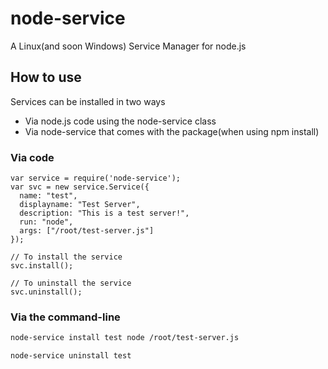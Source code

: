 # node-service

A Linux(and soon Windows) Service Manager for node.js


## How to use
Services can be installed in two ways
* Via node.js code using the node-service class
* Via node-service that comes with the package(when using npm install)



### Via code
```node
var service = require('node-service');
var svc = new service.Service({
  name: "test",
  displayname: "Test Server",
  description: "This is a test server!",
  run: "node",
  args: ["/root/test-server.js"]
});

// To install the service
svc.install();

// To uninstall the service
svc.uninstall();
```

### Via the command-line
```bash
node-service install test node /root/test-server.js

node-service uninstall test
```
